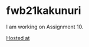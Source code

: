 # fwb21kakunuri

I am working on Assignment 10.

[Hosted at](https://github.com/Arunreddy619/fwb21kakunuri)